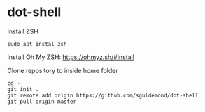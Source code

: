 # dot-shell

Install ZSH
```
sudo apt instal zsh
```

Install Oh My ZSH:
https://ohmyz.sh/#install

Clone repository to inside home folder
```
cd ~
git init .
git remote add origin https://github.com/sguldemond/dot-shell
git pull origin master 
```
